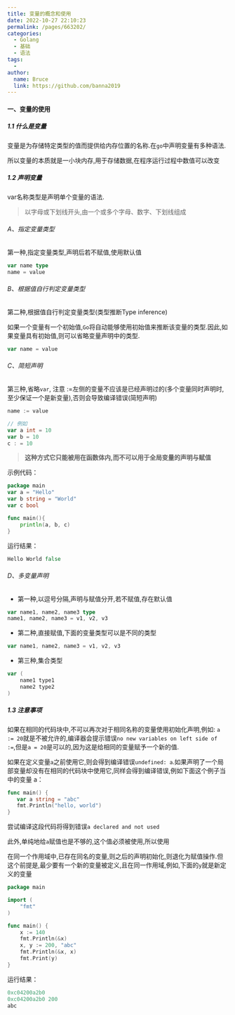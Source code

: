 ```yaml
---
title: 变量的概念和使用
date: 2022-10-27 22:10:23
permalink: /pages/663202/
categories:
  - Golang
  - 基础
  - 语法
tags:
  - 
author: 
  name: Bruce
  link: https://github.com/banna2019
---
```

#### 一、变量的使用

##### 1.1 什么是变量

变量是为存储特定类型的值而提供给内存位置的名称.在`go`中声明变量有多种语法.

所以变量的本质就是一小块内存,用于存储数据,在程序运行过程中数值可以改变



##### 1.2 声明变量

var名称类型是声明单个变量的语法.

> 以字母或下划线开头,由一个或多个字母、数字、下划线组成



###### A、指定变量类型

第一种,指定变量类型,声明后若不赋值,使用默认值

```go
var name type
name = value
```



###### B、根据值自行判定变量类型

第二种,根据值自行判定变量类型(类型推断Type inference)

如果一个变量有一个初始值,`Go`将自动能够使用初始值来推断该变量的类型.因此,如果变量具有初始值,则可以省略变量声明中的类型.

```go
var name = value
```



###### C、简短声明

第三种,省略`var`, 注意 :=左侧的变量不应该是已经声明过的(多个变量同时声明时,至少保证一个是新变量),否则会导致编译错误(简短声明)

```go
name := value

// 例如
var a int = 10
var b = 10
c : = 10
```

> **这种方式它只能被用在函数体内,而不可以用于全局变量的声明与赋值**

示例代码：

```go
package main
var a = "Hello"
var b string = "World"
var c bool

func main(){
    println(a, b, c)
}
```

运行结果：

```go
Hello World false
```



###### D、多变量声明

- 第一种,以逗号分隔,声明与赋值分开,若不赋值,存在默认值

```go
var name1, name2, name3 type
name1, name2, name3 = v1, v2, v3
```



- 第二种,直接赋值,下面的变量类型可以是不同的类型

```go
var name1, name2, name3 = v1, v2, v3
```



- 第三种,集合类型

```go
var (
    name1 type1
    name2 type2
)
```



##### 1.3 注意事项

如果在相同的代码块中,不可以再次对于相同名称的变量使用初始化声明,例如: `a := 20`就是不被允许的,编译器会提示错误`no new variables on left side of :=`,但是`a = 20`是可以的,因为这是给相同的变量赋予一个新的值.

如果在定义变量`a`之前使用它,则会得到编译错误`undefined: a`.如果声明了一个局部变量却没有在相同的代码块中使用它,同样会得到编译错误,例如下面这个例子当中的变量 a：

```go
func main() {
   var a string = "abc"
   fmt.Println("hello, world")
}
```

尝试编译这段代码将得到错误`a declared and not used`

此外,单纯地给`a`赋值也是不够的,这个值必须被使用,所以使用

在同一个作用域中,已存在同名的变量,则之后的声明初始化,则退化为赋值操作.但这个前提是,最少要有一个新的变量被定义,且在同一作用域,例如,下面的`y`就是新定义的变量

```go
package main

import (
	"fmt"
)

func main() {
	x := 140
	fmt.Println(&x)
	x, y := 200, "abc"
	fmt.Println(&x, x)
	fmt.Print(y)
}
```

运行结果：

```go
0xc04200a2b0
0xc04200a2b0 200
abc
```

